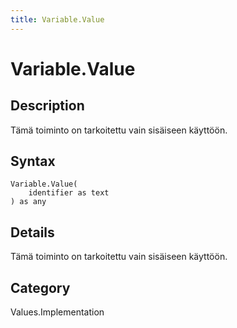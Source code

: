```yaml
---
title: Variable.Value
---
```


# Variable.Value


## Description

Tämä toiminto on tarkoitettu vain sisäiseen käyttöön.


## Syntax

```powerquery
Variable.Value(
    identifier as text
) as any
```


## Details

Tämä toiminto on tarkoitettu vain sisäiseen käyttöön.



## Category
Values.Implementation
